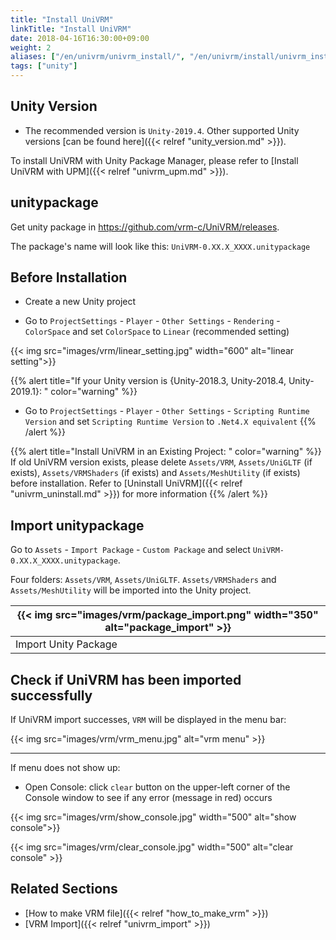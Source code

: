 ```yaml
---
title: "Install UniVRM"
linkTitle: "Install UniVRM"
date: 2018-04-16T16:30:00+09:00
weight: 2
aliases: ["/en/univrm/univrm_install/", "/en/univrm/install/univrm_install/"]
tags: ["unity"]
---
```


## Unity Version

* The recommended version is `Unity-2019.4`. Other supported Unity versions [can be found here]({{< relref "unity_version.md" >}}).

To install UniVRM with Unity Package Manager, please refer to [Install UniVRM with UPM]({{< relref "univrm_upm.md" >}}).

## unitypackage

Get unity package in https://github.com/vrm-c/UniVRM/releases.

The package's name will look like this: `UniVRM-0.XX.X_XXXX.unitypackage`

## Before Installation

* Create a new Unity project

* Go to `ProjectSettings` - `Player` - `Other Settings` - `Rendering` - `ColorSpace` and set `ColorSpace` to `Linear` (recommended setting)

{{< img src="images/vrm/linear_setting.jpg" width="600" alt="linear setting">}}

{{% alert title="If your Unity version is {Unity-2018.3, Unity-2018.4, Unity-2019.1}: " color="warning" %}}

* Go to `ProjectSettings` - `Player` - `Other Settings` - `Scripting Runtime Version` and set `Scripting Runtime Version` to `.Net4.X equivalent`
{{% /alert %}}

{{% alert title="Install UniVRM in an Existing Project: " color="warning" %}}
If old UniVRM version exists, please delete `Assets/VRM`, `Assets/UniGLTF` (if exists), `Assets/VRMShaders` (if exists) and `Assets/MeshUtility` (if exists) before installation. Refer to [Uninstall UniVRM]({{< relref "univrm_uninstall.md" >}}) for more information
{{% /alert %}}

## Import unitypackage

Go to `Assets` - `Import Package` - `Custom Package` and select `UniVRM-0.XX.X_XXXX.unitypackage`.

Four folders: `Assets/VRM`, `Assets/UniGLTF`. `Assets/VRMShaders` and `Assets/MeshUtility` will be imported into the Unity project.

|{{< img src="images/vrm/package_import.png" width="350" alt="package_import" >}}|
|-----|
|Import Unity Package|

## Check if UniVRM has been imported successfully

If UniVRM import successes, `VRM` will be displayed in the menu bar:

{{< img src="images/vrm/vrm_menu.jpg" alt="vrm menu" >}}
<hr>

If menu does not show up:

* Open Console: click `clear` button on the upper-left corner of the Console window to see if any error (message in red) occurs

{{< img src="images/vrm/show_console.jpg"  width="500" alt="show console">}}

{{< img src="images/vrm/clear_console.jpg" width="500" alt="clear console" >}}

## Related Sections

- [How to make VRM file]({{< relref "how_to_make_vrm" >}})
- [VRM Import]({{< relref "univrm_import" >}})
